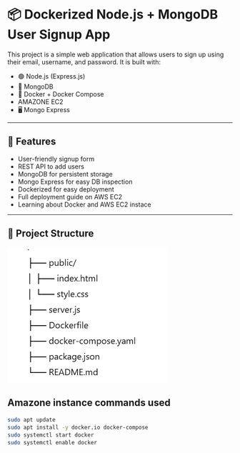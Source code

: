 # 📦 Dockerized Node.js + MongoDB User Signup App

This project is a simple web application that allows users to sign up using their email, username, and password. It is built with:

- 🟢 Node.js (Express.js)
- 🍃 MongoDB
- 🐳 Docker + Docker Compose
- AMAZONE EC2
- 🖥️ Mongo Express

---

## 🚀 Features

- User-friendly signup form
- REST API to add users
- MongoDB for persistent storage
- Mongo Express for easy DB inspection
- Dockerized for easy deployment
- Full deployment guide on AWS EC2
- Learning about Docker and AWS EC2 instace 

---

## 📂 Project Structure

![alt text](image.png)



## Amazone instance commands used 
```bash 
sudo apt update
sudo apt install -y docker.io docker-compose
sudo systemctl start docker
sudo systemctl enable docker
